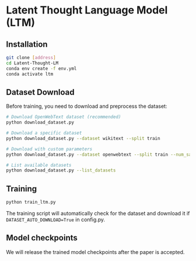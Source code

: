 # Latent Thought Language Model (LTM)

## Installation

```bash
git clone [address]
cd Latent-Thought-LM
conda env create -f env.yml
conda activate ltm
```

## Dataset Download

Before training, you need to download and preprocess the dataset:

```bash
# Download OpenWebText dataset (recommended)
python download_dataset.py

# Download a specific dataset
python download_dataset.py --dataset wikitext --split train

# Download with custom parameters
python download_dataset.py --dataset openwebtext --split train --num_samples 10000 --num_workers 8

# List available datasets
python download_dataset.py --list_datasets
```

## Training

```bash
python train_ltm.py
```

The training script will automatically check for the dataset and download it if `DATASET_AUTO_DOWNLOAD=True` in config.py.

## Model checkpoints

We will release the trained model checkpoints after the paper is accepted.

